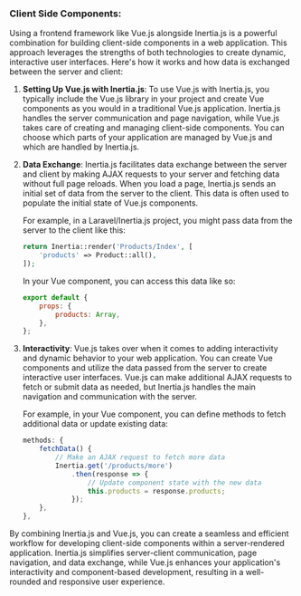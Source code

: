 
### Client Side Components:

<p>
Using a frontend framework like Vue.js alongside Inertia.js is a powerful combination for building client-side components in a web application. This approach leverages the strengths of both technologies to create dynamic, interactive user interfaces. Here's how it works and how data is exchanged between the server and client:
</p>


1. **Setting Up Vue.js with Inertia.js**:
   To use Vue.js with Inertia.js, you typically include the Vue.js library in your project and create Vue components as you would in a traditional Vue.js application. Inertia.js handles the server communication and page navigation, while Vue.js takes care of creating and managing client-side components. You can choose which parts of your application are managed by Vue.js and which are handled by Inertia.js.

2. **Data Exchange**:
   Inertia.js facilitates data exchange between the server and client by making AJAX requests to your server and fetching data without full page reloads. When you load a page, Inertia.js sends an initial set of data from the server to the client. This data is often used to populate the initial state of Vue.js components.

   For example, in a Laravel/Inertia.js project, you might pass data from the server to the client like this:

   ```php
   return Inertia::render('Products/Index', [
       'products' => Product::all(),
   ]);
   ```

   In your Vue component, you can access this data like so:

   ```javascript
   export default {
       props: {
           products: Array,
       },
   };
   ```

3. **Interactivity**:
   Vue.js takes over when it comes to adding interactivity and dynamic behavior to your web application. You can create Vue components and utilize the data passed from the server to create interactive user interfaces. Vue.js can make additional AJAX requests to fetch or submit data as needed, but Inertia.js handles the main navigation and communication with the server.

   For example, in your Vue component, you can define methods to fetch additional data or update existing data:

   ```javascript
   methods: {
       fetchData() {
           // Make an AJAX request to fetch more data
           Inertia.get('/products/more')
               .then(response => {
                   // Update component state with the new data
                   this.products = response.products;
               });
       },
   },
   ```

<span>
By combining Inertia.js and Vue.js, you can create a seamless and efficient workflow for developing client-side components within a server-rendered application. Inertia.js simplifies server-client communication, page navigation, and data exchange, while Vue.js enhances your application's interactivity and component-based development, resulting in a well-rounded and responsive user experience.
</span>